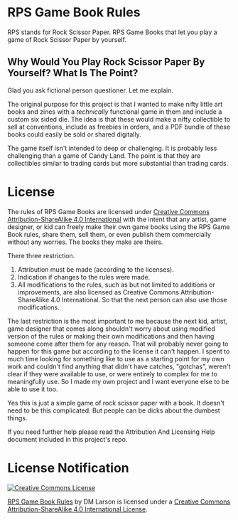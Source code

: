# RPS Game Book Rules

RPS stands for Rock Scissor Paper. RPS Game Books that let you play a game of Rock Scissor Paper by yourself.  

## Why Would You Play Rock Scissor Paper By Yourself? What Is The Point? 

Glad you ask fictional person questioner. Let me explain.

The original purpose for this project is that I wanted to make nifty little art books and zines with a *technically* functional game in them and include a custom six sided die. The idea is that these would make a nifty collectible to sell at conventions, include as freebies in orders, and a PDF bundle of these books could easily be sold or shared digitally. 

The game itself isn't intended to deep or challenging. It is probably less challenging than a game of Candy Land. The point is that they are collectibles similar to trading cards but more substantial than trading cards.
 
# License

The rules of RPS Game Books are licensed under [Creative Commons Attribution-ShareAlike 4.0 International](http://creativecommons.org/licenses/by-sa/4.0/) with the intent that any artist, game designer, or kid can freely make their own game books using the RPS Game Book rules, share them, sell them, or even publish them commercially without any worries. The books they make are theirs. 

There three restriction. 
1) Attribution must be made (according to the licenses).
2) Indication if changes to the rules were made.
3) All modifications to the rules, such as but not limited to additions or improvements, are also licensed as Creative Commons Attribution-ShareAlike 4.0 International. So that the next person can also use those modifications.

The last restriction is the most important to me because the next kid, artist, game designer that comes along shouldn't worry about using modified version of the rules or making their own modifications and then having someone come after them for any reason. That will probably never going to happen for this game but according to the license it can't happen. I spent to much time looking for something like to use as a starting point for my own work and couldn't find anything that didn't have catches, "gotchas", weren't clear if they were available to use, or were entirely to complex for me to meaningfully use. So I made my own project and I want everyone else to be able to use it too. 

Yes this is just a simple game of rock scissor paper with a book. It doesn't need to be this complicated. But people can be dicks about the dumbest things. 

If you need further help please read the Attribution And Licensing Help document included in this project's repo.

# License Notification  

<a rel="license" href="http://creativecommons.org/licenses/by-sa/4.0/"><img alt="Creative Commons License" style="border-width:0" src="https://i.creativecommons.org/l/by-sa/4.0/80x15.png" /></a>

<a xmlns:cc="http://creativecommons.org/ns#" href="https://github.com/BootlegPotato/RPS-Game-Book-Rules" property="cc:attributionName" rel="cc:attributionURL">RPS Game Book Rules</a> by DM Larson is licensed under a <a rel="license" href="http://creativecommons.org/licenses/by-sa/4.0/">Creative Commons Attribution-ShareAlike 4.0 International License</a>.
